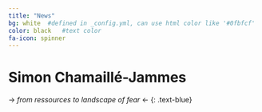 ```yaml
---
title: "News"
bg: white  #defined in _config.yml, can use html color like '#0fbfcf'
color: black   #text color
fa-icon: spinner
---
```


# Simon Chamaillé-Jammes

-> *from ressources to landscape of fear* <-
{: .text-blue}
